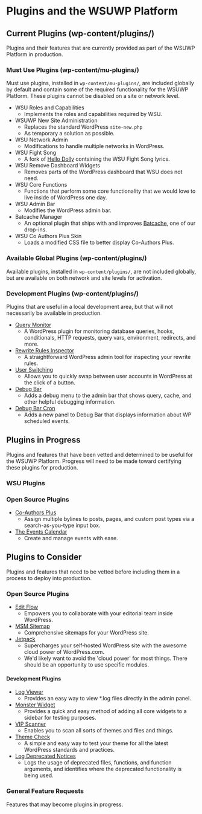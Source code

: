 # Plugins and the WSUWP Platform

## Current Plugins (wp-content/plugins/)

Plugins and their features that are currently provided as part of the WSUWP Platform in production.

### Must Use Plugins (wp-content/mu-plugins/)

Must use plugins, installed in `wp-content/mu-plugins/`, are included globally by default and contain some of the required functionality for the WSUWP Platform. These plugins cannot be disabled on a site or network level.

* WSU Roles and Capabilities
    * Implements the roles and capabilities required by WSU.
* WSUWP New Site Administration
    * Replaces the standard WordPress `site-new.php`
    * As temporary a solution as possible.
* WSU Network Admin
    * Modifications to handle multiple networks in WordPress.
* WSU Fight Song
    * A fork of [Hello Dolly](http://wordpress.org/plugins/hello-dolly/) containing the WSU Fight Song lyrics.
* WSU Remove Dashboard Widgets
    * Removes parts of the WordPress dashboard that WSU does not need.
* WSU Core Functions
    * Functions that perform some core functionality that we would love to live inside of WordPress one day.
* WSU Admin Bar
    * Modifies the WordPress admin bar.
* Batcache Manager
    * An optional plugin that ships with and improves [Batcache](http://wordpress.org/extend/plugins/batcache/), one of our drop-ins.
* WSU Co Authors Plus Skin
    * Loads a modified CSS file to better display Co-Authors Plus.

### Available Global Plugins (wp-content/plugins/)

Available plugins, installed in `wp-content/plugins/`, are not included globally, but are available on both network and site levels for activation.

### Development Plugins (wp-content/plugins/)

Plugins that are useful in a local development area, but that will not necessarily be available in production.

* [Query Monitor](https://github.com/johnbillion/query-monitor)
    * A WordPress plugin for monitoring database queries, hooks, conditionals, HTTP requests, query vars, environment, redirects, and more.
* [Rewrite Rules Inspector](https://github.com/Automattic/Rewrite-Rules-Inspector)
    * A straightforward WordPress admin tool for inspecting your rewrite rules.
* [User Switching](https://github.com/johnbillion/user-switching)
    * Allows you to quickly swap between user accounts in WordPress at the click of a button.
* [Debug Bar](http://wordpress.org/plugins/debug-bar/)
    * Adds a debug menu to the admin bar that shows query, cache, and other helpful debugging information.
* [Debug Bar Cron](https://github.com/tollmanz/debug-bar-cron)
    * Adds a new panel to Debug Bar that displays information about WP scheduled events.

## Plugins in Progress

Plugins and features that have been vetted and determined to be useful for the WSUWP Platform. Progress will need to be made toward certifying these plugins for production.

### WSU Plugins

### Open Source Plugins

* [Co-Authors Plus](https://github.com/Automattic/Co-Authors-Plus/)
    * Assign multiple bylines to posts, pages, and custom post types via a search-as-you-type input box.
* [The Events Calendar](http://wordpress.org/plugins/the-events-calendar/)
    * Create and manage events with ease.

## Plugins to Consider

Plugins and features that need to be vetted before including them in a process to deploy into production.

### Open Source Plugins

* [Edit Flow](https://github.com/Automattic/Edit-Flow)
    * Empowers you to collaborate with your editorial team inside WordPress.
* [MSM Sitemap](https://github.com/Automattic/msm-sitemap)
    * Comprehensive sitemaps for your WordPress site.
* [Jetpack](https://github.com/Automattic/jetpack)
    * Supercharges your self‑hosted WordPress site with the awesome cloud power of WordPress.com.
    * We'd likely want to avoid the 'cloud power' for most things. There should be an opportunity to use specific modules.

#### Development Plugins

* [Log Viewer](http://wordpress.org/plugins/log-viewer/)
    * Provides an easy way to view *.log files directly in the admin panel.
* [Monster Widget](http://wordpress.org/plugins/monster-widget/)
    * Provides a quick and easy method of adding all core widgets to a sidebar for testing purposes.
* [VIP Scanner](https://github.com/Automattic/vip-scanner)
    * Enables you to scan all sorts of themes and files and things.
* [Theme Check](http://wordpress.org/plugins/theme-check/)
    * A simple and easy way to test your theme for all the latest WordPress standards and practices.
* [Log Deprecated Notices](http://wordpress.org/plugins/log-deprecated-notices/)
    * Logs the usage of deprecated files, functions, and function arguments, and identifies where the deprecated functionality is being used.

### General Feature Requests

Features that may become plugins in progress.
